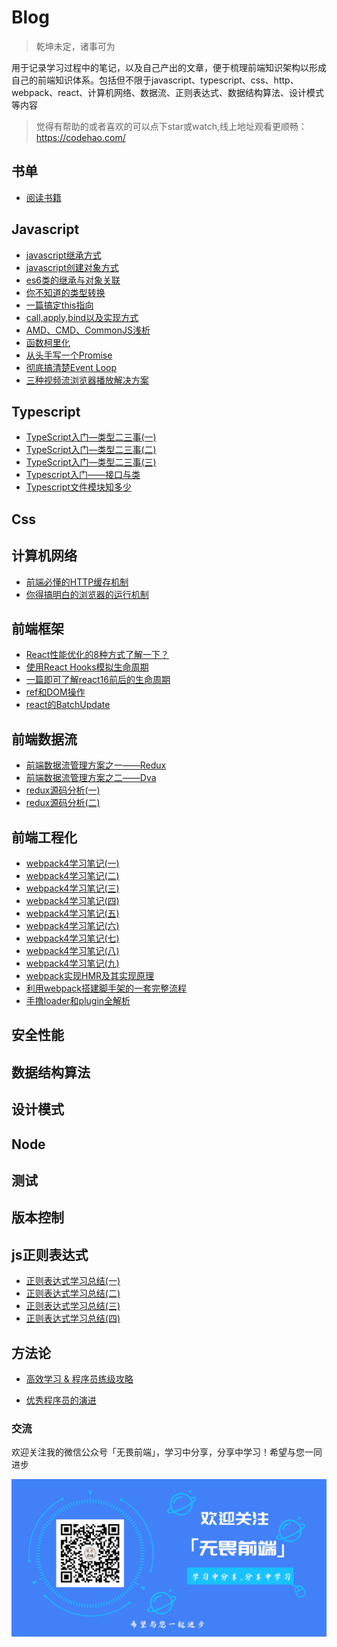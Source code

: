 # Blog
 > 乾坤未定，诸事可为

用于记录学习过程中的笔记，以及自己产出的文章，便于梳理前端知识架构以形成自己的前端知识体系。包括但不限于javascript、typescript、css、http、webpack、react、计算机网络、数据流、正则表达式、数据结构算法、设计模式等内容
> 觉得有帮助的或者喜欢的可以点下star或watch,线上地址观看更顺畅：https://codehao.com/

## 书单
* [阅读书籍](https://github.com/LuoShengMen/MyBlog/blob/master/booklist/Readme.md)
  
## Javascript

 * [javascript继承方式](https://github.com/LuoShengMen/MyBlog/issues/2)
 * [javascript创建对象方式](https://github.com/LuoShengMen/MyBlog/issues/3)
 * [es6类的继承与对象关联](https://github.com/LuoShengMen/MyBlog/issues/10)
 * [你不知道的类型转换](https://github.com/LuoShengMen/MyBlog/issues/1)
 * [一篇搞定this指向](https://github.com/LuoShengMen/MyBlog/issues/8)
 * [call,apply,bind以及实现方式](https://github.com/LuoShengMen/MyBlog/issues/9)
 * [AMD、CMD、CommonJS浅析](https://github.com/LuoShengMen/MyBlog/issues/41)
 * [函数柯里化](https://github.com/LuoShengMen/MyBlog/issues/42)
 * [从头手写一个Promise](https://github.com/LuoShengMen/MyBlog/issues/38)
 * [彻底搞清楚Event Loop](https://github.com/LuoShengMen/MyBlog/issues/39)
 * [三种视频流浏览器播放解决方案](https://github.com/LuoShengMen/MyBlog/issues/54)


 
## Typescript
* [TypeScript入门—类型二三事(一)](https://github.com/LuoShengMen/MyBlog/issues/47)
* [TypeScript入门—类型二三事(二)](https://github.com/LuoShengMen/MyBlog/issues/48)
* [TypeScript入门—类型二三事(三)](https://github.com/LuoShengMen/MyBlog/issues/49)
* [Typescript入门——接口与类](https://github.com/LuoShengMen/MyBlog/issues/50)
* [Typescript文件模块知多少](https://github.com/LuoShengMen/MyBlog/issues/51)

## Css

## 计算机网络
 * [前端必懂的HTTP缓存机制](https://github.com/LuoShengMen/MyBlog/issues/37)
 * [你得搞明白的浏览器的运行机制](https://github.com/LuoShengMen/MyBlog/issues/40)
 
## 前端框架
 * [React性能优化的8种方式了解一下？](https://github.com/Rashomon511/MyBlog/issues/53)
 * [使用React Hooks模拟生命周期](https://github.com/Rashomon511/MyBlog/issues/52)
 * [一篇即可了解react16前后的生命周期](https://github.com/LuoShengMen/MyBlog/issues/13)
 * [ref和DOM操作](https://github.com/LuoShengMen/MyBlog/issues/14)
 * [react的BatchUpdate](https://github.com/LuoShengMen/MyBlog/issues/27)
 
## 前端数据流
* [前端数据流管理方案之一——Redux](https://github.com/LuoShengMen/MyBlog/issues/15)
* [前端数据流管理方案之二——Dva](https://github.com/LuoShengMen/MyBlog/issues/16)
* [redux源码分析(一)](https://github.com/LuoShengMen/MyBlog/issues/19)
* [redux源码分析(二)](https://github.com/LuoShengMen/MyBlog/issues/20)

## 前端工程化
* [webpack4学习笔记(一)](https://github.com/LuoShengMen/MyBlog/issues/28)
* [webpack4学习笔记(二)](https://github.com/LuoShengMen/MyBlog/issues/29)
* [webpack4学习笔记(三)](https://github.com/LuoShengMen/MyBlog/issues/30)
* [webpack4学习笔记(四)](https://github.com/LuoShengMen/MyBlog/issues/31)
* [webpack4学习笔记(五)](https://github.com/LuoShengMen/MyBlog/issues/32)
* [webpack4学习笔记(六)](https://github.com/LuoShengMen/MyBlog/issues/33)
* [webpack4学习笔记(七)](https://github.com/LuoShengMen/MyBlog/issues/34)
* [webpack4学习笔记(八)](https://github.com/LuoShengMen/MyBlog/issues/35)
* [webpack4学习笔记(九)](https://github.com/LuoShengMen/MyBlog/issues/36)
* [webpack实现HMR及其实现原理](https://github.com/LuoShengMen/MyBlog/issues/43)
* [利用webpack搭建脚手架的一套完整流程](https://github.com/LuoShengMen/MyBlog/issues/44)
* [手撸loader和plugin全解析](https://github.com/LuoShengMen/MyBlog/issues/45)

## 安全性能

## 数据结构算法

## 设计模式

## Node

## 测试

## 版本控制

## js正则表达式
 * [正则表达式学习总结(一)](https://github.com/LuoShengMen/MyBlog/issues/23)
 * [正则表达式学习总结(二)](https://github.com/LuoShengMen/MyBlog/issues/24)
 * [正则表达式学习总结(三)](https://github.com/LuoShengMen/MyBlog/issues/25)
 * [正则表达式学习总结(四)](https://github.com/LuoShengMen/MyBlog/issues/26)

## 方法论
- [高效学习 & 程序员练级攻略](https://www.yuque.com/fe9/basic/qvoo0d)
* [优秀程序员的演进](https://github.com/LuoShengMen/MyBlog/issues/46)


### 交流
欢迎关注我的微信公众号「无畏前端」，学习中分享，分享中学习！希望与您一同进步
 
 ![](/images/banner.png)
